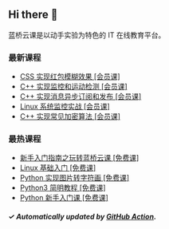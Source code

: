 ## Hi there 👋

蓝桥云课是以动手实验为特色的 IT 在线教育平台。

### 最新课程

<!-- LATEST:START -->
- [CSS 实现红包模糊效果 [会员课]](https://www.lanqiao.cn/courses/497/)
- [C++ 实现监控和运动检测 [会员课]](https://www.lanqiao.cn/courses/671/)
- [C++ 实现消息异步订阅和发布 [会员课]](https://www.lanqiao.cn/courses/664/)
- [Linux 系统监控实战 [会员课]](https://www.lanqiao.cn/courses/92/)
- [C++ 实现常见加密算法 [会员课]](https://www.lanqiao.cn/courses/654/)
<!-- LATEST:END -->

### 最热课程

<!-- HOTEST:START -->
- [新手入门指南之玩转蓝桥云课 [免费课]](https://www.lanqiao.cn/courses/63/)
- [Linux 基础入门 [免费课]](https://www.lanqiao.cn/courses/1/)
- [Python 实现图片转字符画 [免费课]](https://www.lanqiao.cn/courses/370/)
- [Python3 简明教程 [免费课]](https://www.lanqiao.cn/courses/596/)
- [Python 新手入门课 [免费课]](https://www.lanqiao.cn/courses/1330/)
<!-- HOTEST:END -->

##### ✓ Automatically updated by [GitHub Action](https://github.com/lanqiao-courses/.github/actions/workflows/update.yml).
